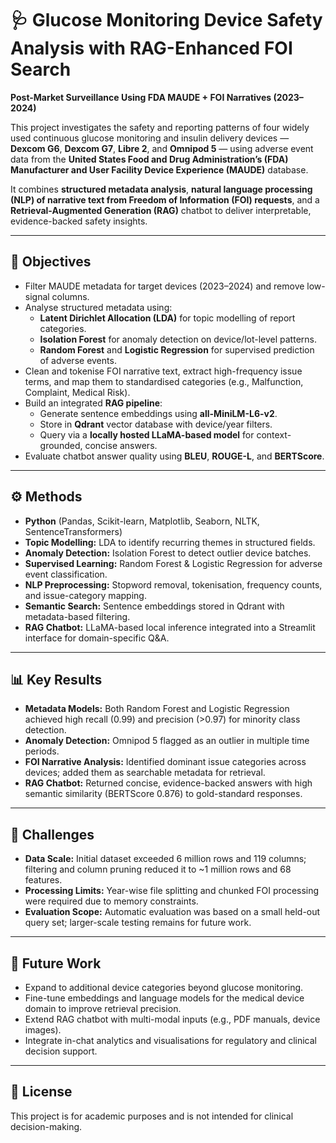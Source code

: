 # 🩺 Glucose Monitoring Device Safety Analysis with RAG-Enhanced FOI Search  
**Post-Market Surveillance Using FDA MAUDE + FOI Narratives (2023–2024)**  

This project investigates the safety and reporting patterns of four widely used continuous glucose monitoring and insulin delivery devices — **Dexcom G6**, **Dexcom G7**, **Libre 2**, and **Omnipod 5** — using adverse event data from the **United States Food and Drug Administration’s (FDA) Manufacturer and User Facility Device Experience (MAUDE)** database.  

It combines **structured metadata analysis**, **natural language processing (NLP) of narrative text from Freedom of Information (FOI) requests**, and a **Retrieval-Augmented Generation (RAG)** chatbot to deliver interpretable, evidence-backed safety insights.  

---

## 🎯 Objectives  

- Filter MAUDE metadata for target devices (2023–2024) and remove low-signal columns.  
- Analyse structured metadata using:  
  - **Latent Dirichlet Allocation (LDA)** for topic modelling of report categories.  
  - **Isolation Forest** for anomaly detection on device/lot-level patterns.  
  - **Random Forest** and **Logistic Regression** for supervised prediction of adverse events.  
- Clean and tokenise FOI narrative text, extract high-frequency issue terms, and map them to standardised categories (e.g., Malfunction, Complaint, Medical Risk).  
- Build an integrated **RAG pipeline**:  
  - Generate sentence embeddings using **all-MiniLM-L6-v2**.  
  - Store in **Qdrant** vector database with device/year filters.  
  - Query via a **locally hosted LLaMA-based model** for context-grounded, concise answers.  
- Evaluate chatbot answer quality using **BLEU**, **ROUGE-L**, and **BERTScore**.  

---

## ⚙️ Methods  

- **Python** (Pandas, Scikit-learn, Matplotlib, Seaborn, NLTK, SentenceTransformers)  
- **Topic Modelling:** LDA to identify recurring themes in structured fields.  
- **Anomaly Detection:** Isolation Forest to detect outlier device batches.  
- **Supervised Learning:** Random Forest & Logistic Regression for adverse event classification.  
- **NLP Preprocessing:** Stopword removal, tokenisation, frequency counts, and issue-category mapping.  
- **Semantic Search:** Sentence embeddings stored in Qdrant with metadata-based filtering.  
- **RAG Chatbot:** LLaMA-based local inference integrated into a Streamlit interface for domain-specific Q&A.  

---

## 📊 Key Results  

- **Metadata Models:** Both Random Forest and Logistic Regression achieved high recall (0.99) and precision (>0.97) for minority class detection.  
- **Anomaly Detection:** Omnipod 5 flagged as an outlier in multiple time periods.  
- **FOI Narrative Analysis:** Identified dominant issue categories across devices; added them as searchable metadata for retrieval.  
- **RAG Chatbot:** Returned concise, evidence-backed answers with high semantic similarity (BERTScore 0.876) to gold-standard responses.  

---

## 🚧 Challenges  

- **Data Scale:** Initial dataset exceeded 6 million rows and 119 columns; filtering and column pruning reduced it to ~1 million rows and 68 features.  
- **Processing Limits:** Year-wise file splitting and chunked FOI processing were required due to memory constraints.  
- **Evaluation Scope:** Automatic evaluation was based on a small held-out query set; larger-scale testing remains for future work.  

---

## 🔮 Future Work  

- Expand to additional device categories beyond glucose monitoring.  
- Fine-tune embeddings and language models for the medical device domain to improve retrieval precision.  
- Extend RAG chatbot with multi-modal inputs (e.g., PDF manuals, device images).  
- Integrate in-chat analytics and visualisations for regulatory and clinical decision support.  

---

## 📜 License  

This project is for academic purposes and is not intended for clinical decision-making.  
